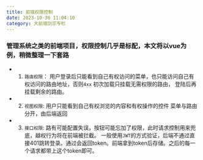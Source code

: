 ```yaml
---
title: 前端权限控制
date: 2023-10-30 11:04:10
category: 大前端剑宗专栏
---
```




### 管理系统之类的前端项目，权限控制几乎是标配，本文将以vue为例，稍微整理一下套路


- 1. `路由权限`： 用户登录后只能看到自己有权访问的菜单，也只能访问自己有权访问的路由地址，否则`4xx`
初次加载只挂载无需权限的路由， 登陆后再挂载剩余的路由。
- 2. `视图权限`:  用户只能看到自己有权浏览的内容和有权操作的控件
菜单与路由分开，由后端返回
- 3. `接口权限`:  路有可能配置失误，按钮可能忘加了权限，此时请求控制用来兜底，越权行为将在前端被拦截。
一般使用`JWT`的方式验证，后端不通过直接401跳转登录。通过会返回token。前端拿到token后存储。之后的每一个请求都带上这个token即可。











